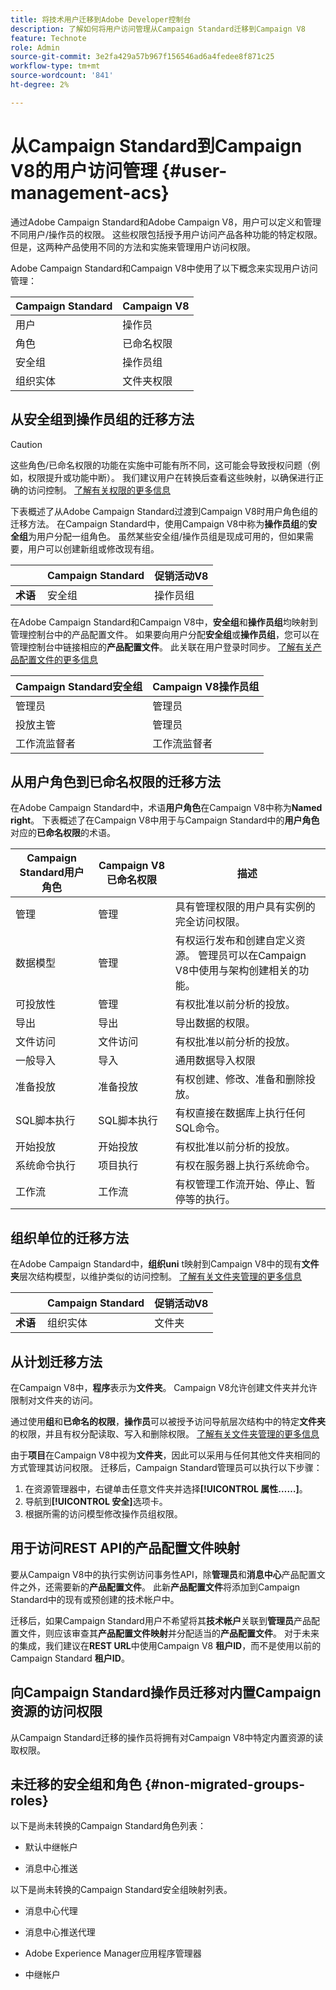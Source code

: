 ```yaml
---
title: 将技术用户迁移到Adobe Developer控制台
description: 了解如何将用户访问管理从Campaign Standard迁移到Campaign V8
feature: Technote
role: Admin
source-git-commit: 3e2fa429a57b967f156546ad6a4fedee8f871c25
workflow-type: tm+mt
source-wordcount: '841'
ht-degree: 2%

---
```


# 从Campaign Standard到Campaign V8的用户访问管理 {#user-management-acs}

通过Adobe Campaign Standard和Adobe Campaign V8，用户可以定义和管理不同用户/操作员的权限。 这些权限包括授予用户访问产品各种功能的特定权限。 但是，这两种产品使用不同的方法和实施来管理用户访问权限。

Adobe Campaign Standard和Campaign V8中使用了以下概念来实现用户访问管理：

| Campaign Standard | Campaign V8 |
|---------|----------|
| 用户 | 操作员 |
| 角色 | 已命名权限 |
| 安全组 | 操作员组 |
| 组织实体 | 文件夹权限 |

## 从安全组到操作员组的迁移方法

>[!CAUTION]
>
>这些角色/已命名权限的功能在实施中可能有所不同，这可能会导致授权问题（例如，权限提升或功能中断）。 我们建议用户在转换后查看这些映射，以确保进行正确的访问控制。 [了解有关权限的更多信息](../../v8/start/manage-permissions.md)

下表概述了从Adobe Campaign Standard过渡到Campaign V8时用户角色组的迁移方法。 在Campaign Standard中，使用Campaign V8中称为&#x200B;**操作员组**&#x200B;的&#x200B;**安全组**&#x200B;为用户分配一组角色。 虽然某些安全组/操作员组是现成可用的，但如果需要，用户可以创建新组或修改现有组。

| | **Campaign Standard** | **促销活动V8** |
|---------|----------|---------|
| **术语**  | 安全组 | 操作员组 |

在Adobe Campaign Standard和Campaign V8中，**安全组**&#x200B;和&#x200B;**操作员组**&#x200B;均映射到管理控制台中的产品配置文件。 如果要向用户分配&#x200B;**安全组**&#x200B;或&#x200B;**操作员组**，您可以在管理控制台中链接相应的&#x200B;**产品配置文件**。 此关联在用户登录时同步。 [了解有关产品配置文件的更多信息](../../v8/start/manage-permissions.md)

| **Campaign Standard安全组** | **Campaign V8操作员组** |
|----------|---------|
| 管理员 | 管理员 |
| 投放主管 | 管理员 |
| 工作流监督者 | 工作流监督者  |

## 从用户角色到已命名权限的迁移方法

在Adobe Campaign Standard中，术语&#x200B;**用户角色**&#x200B;在Campaign V8中称为&#x200B;**Named right**。 下表概述了在Campaign V8中用于与Campaign Standard中的&#x200B;**用户角色**&#x200B;对应的&#x200B;**已命名权限**&#x200B;的术语。

| **Campaign Standard用户角色** | **Campaign V8已命名权限** | **描述**  |
|----------|---------|---------|
| 管理 | 管理 | 具有管理权限的用户具有实例的完全访问权限。 |
| 数据模型  | 管理 | 有权运行发布和创建自定义资源。 管理员可以在Campaign V8中使用与架构创建相关的功能。  |
| 可投放性  | 管理  | 有权批准以前分析的投放。  |
| 导出 | 导出 | 导出数据的权限。  |
| 文件访问  | 文件访问  | 有权批准以前分析的投放。  |
| 一般导入  | 导入  | 通用数据导入权限 |
| 准备投放 | 准备投放 | 有权创建、修改、准备和删除投放。  |
| SQL脚本执行 | SQL脚本执行 | 有权直接在数据库上执行任何SQL命令。 |
| 开始投放  | 开始投放  | 有权批准以前分析的投放。  |
| 系统命令执行 | 项目执行 | 有权在服务器上执行系统命令。 |
| 工作流 | 工作流 | 有权管理工作流开始、停止、暂停等的执行。 |

## 组织单位的迁移方法

在Adobe Campaign Standard中，**组织uni** t映射到Campaign V8中的现有&#x200B;**文件夹**&#x200B;层次结构模型，以维护类似的访问控制。 [了解有关文件夹管理的更多信息](../../v8/start/folder-permissions.md)

| | **Campaign Standard** | **促销活动V8** |
|---------|----------|---------|
| **术语**  | 组织实体 | 文件夹 |

## 从计划迁移方法

在Campaign V8中，**程序**&#x200B;表示为&#x200B;**文件夹**。 Campaign V8允许创建文件夹并允许限制对文件夹的访问。

通过使用&#x200B;**组**&#x200B;和&#x200B;**已命名的权限**，**操作员**&#x200B;可以被授予访问导航层次结构中的特定&#x200B;**文件夹**&#x200B;的权限，并且有权分配读取、写入和删除权限。 [了解有关文件夹管理的更多信息](../../v8/start/folder-permissions.md)

由于&#x200B;**项目**&#x200B;在Campaign V8中视为&#x200B;**文件夹**，因此可以采用与任何其他文件夹相同的方式管理其访问权限。 迁移后，Campaign Standard管理员可以执行以下步骤：

1. 在资源管理器中，右键单击任意文件夹并选择&#x200B;**[!UICONTROL 属性……]**。
1. 导航到&#x200B;**[!UICONTROL 安全]**&#x200B;选项卡。
1. 根据所需的访问模型修改操作员组权限。 

## 用于访问REST API的产品配置文件映射 

要从Campaign V8中的执行实例访问事务性API，除&#x200B;**管理员**&#x200B;和&#x200B;**消息中心**&#x200B;产品配置文件之外，还需要新的&#x200B;**产品配置文件**。 此新&#x200B;**产品配置文件**&#x200B;将添加到Campaign Standard中的现有或预创建的技术帐户中。

迁移后，如果Campaign Standard用户不希望将其&#x200B;**技术帐户**&#x200B;关联到&#x200B;**管理员**&#x200B;产品配置文件，则应该审查其&#x200B;**产品配置文件映射**&#x200B;并分配适当的&#x200B;**产品配置文件**。 对于未来的集成，我们建议在&#x200B;**REST URL**&#x200B;中使用Campaign V8 **租户ID**，而不是使用以前的Campaign Standard **租户ID**。

## 向Campaign Standard操作员迁移对内置Campaign资源的访问权限

从Campaign Standard迁移的操作员将拥有对Campaign V8中特定内置资源的读取权限。

## 未迁移的安全组和角色 {#non-migrated-groups-roles}

以下是尚未转换的Campaign Standard角色列表：

* 默认中继帐户 

* 消息中心推送 

以下是尚未转换的Campaign Standard安全组映射列表。

* 消息中心代理

* 消息中心推送代理

* Adobe Experience Manager应用程序管理器

* 中继帐户
 


 

 


